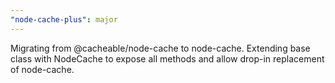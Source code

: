 ```yaml
---
"node-cache-plus": major
---
```


Migrating from @cacheable/node-cache to node-cache. Extending base class with NodeCache to expose all methods and allow drop-in replacement of node-cache.
